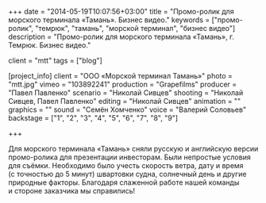 +++
date = "2014-05-19T10:07:56+03:00"
title = "Промо-ролик для морского терминала «Тамань». Бизнес видео."
keywords = ["промо-ролик", "темрюк", "тамань", "морской терминал", "бизнес видео"]
description = "Промо-ролик для морского терминала «Тамань», г. Темрюк. Бизнес видео."

client = "mtt"
tags = ["blog"]

[project_info]
    client = "ООО «Морской терминал Тамань»"
    photo = "mtt.jpg"
    vimeo = "103892241"
    production = "Grapefilms"
    producer = "Павел Павленко"
    scenario = "Николай Сивцев"
    shooting = "Николай Сивцев, Павел Павленко"
    editing = "Николай Сивцев"
    animation = ""
    graphics = ""
    sound = "Семён Хомченко"
    voice = "Валерий Соловьев"
    backstage = ["1", "2", "3", "4", "5", "6", "7", "8", "9"]

+++

Для морского терминала &laquo;Тамань&raquo; сняли русскую и&nbsp;английскую версии промо-ролика для презентации инвесторам. Были непростые условия для съёмки. Необходимо было учесть скорость ветра, дату и&nbsp;время (с&nbsp;точностью до&nbsp;5&nbsp;минут) швартовки судна, солнечный день и&nbsp;другие природные факторы. Благодаря слаженной работе нашей команды и&nbsp;стороне заказчика мы&nbsp;справились!

<!-- Выражаем благодарность стороне клиента, Виктории Перминовой (специалист отдела по&nbsp;связям с&nbsp;общественностью) -->